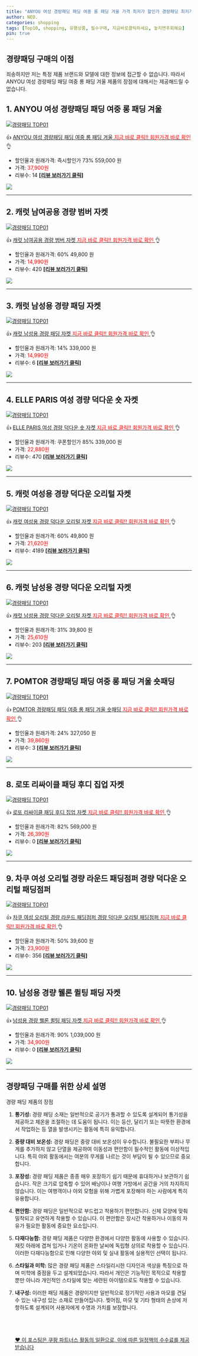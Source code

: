 ```yaml
---
title: "ANYOU 여성 경량패딩 패딩 여중 롱 패딩 겨울 가격 최저가 할인가 경량패딩 최저가 추천 제품 비교"
author: NEO.
categories: shopping
tags: [Top10, shopping, 유행상품, 필수구매, 지금바로클릭하세요, 놓치면후회해요]
pin: true
---
```

## 경량패딩 구매의 이점
죄송하지만 저는 특정 제품 브랜드와 모델에 대한 정보에 접근할 수 없습니다. 따라서 ANYOU 여성 경량패딩 패딩 여중 롱 패딩 겨울 제품의 장점에 대해서는 제공해드릴 수 없습니다.

   

## 1. ANYOU 여성 경량패딩 패딩 여중 롱 패딩 겨울

[![경량패딩 TOP01](https://thumbnail10.coupangcdn.com/thumbnails/remote/490x490ex/image/vendor_inventory/a8cf/3229641bef24d4056615f5c3d0bb2eae928eaaac85385649e23f2240fa12.jpg)](https://link.coupang.com/re/AFFSDP?lptag=AF3617701&subid=GithubCoopas&pageKey=7856184206&traceid=V0-153&itemId=21426457678&vendorItemId=88482583857)


👍 [ANYOU 여성 경량패딩 패딩 여중 롱 패딩 겨울 <font color=red> 지금 바로 클릭!! 회원가격 바로 확인 </font> ](https://link.coupang.com/re/AFFSDP?lptag=AF3617701&subid=GithubCoopas&pageKey=7856184206&traceid=V0-153&itemId=21426457678&vendorItemId=88482583857) 👌 


- 할인율과 원래가격: 즉시할인가 73%  559,000   원
- 가격: <span style='color:red'>37,900원</span>
- 리뷰수: 14  [**[리뷰 보러가기 클릭]**](https://link.coupang.com/re/AFFSDP?lptag=AF3617701&subid=GithubCoopas&pageKey=7856184206&traceid=V0-153&itemId=21426457678&vendorItemId=88482583857)

[![](/discount_price.png)](https://link.coupang.com/re/AFFSDP?lptag=AF3617701&subid=GithubCoopas&pageKey=7856184206&traceid=V0-153&itemId=21426457678&vendorItemId=88482583857)

---


   

## 2. 캐럿 남여공용 경량 범버 자켓

[![경량패딩 TOP01](https://thumbnail8.coupangcdn.com/thumbnails/remote/490x490ex/image/retail/images/2216017694578747-69c2e653-ccab-4632-bb47-b7b9403552af.jpg)](https://link.coupang.com/re/AFFSDP?lptag=AF3617701&subid=GithubCoopas&pageKey=2111546173&traceid=V0-153&itemId=3586762063&vendorItemId=71572557005)


👍 [캐럿 남여공용 경량 범버 자켓 <font color=red> 지금 바로 클릭!! 회원가격 바로 확인 </font> ](https://link.coupang.com/re/AFFSDP?lptag=AF3617701&subid=GithubCoopas&pageKey=2111546173&traceid=V0-153&itemId=3586762063&vendorItemId=71572557005) 👌 


- 할인율과 원래가격: 60%  49,800   원
- 가격: <span style='color:red'>14,990원</span>
- 리뷰수: 420  [**[리뷰 보러가기 클릭]**](https://link.coupang.com/re/AFFSDP?lptag=AF3617701&subid=GithubCoopas&pageKey=2111546173&traceid=V0-153&itemId=3586762063&vendorItemId=71572557005)

[![](/discount_price.png)](https://link.coupang.com/re/AFFSDP?lptag=AF3617701&subid=GithubCoopas&pageKey=2111546173&traceid=V0-153&itemId=3586762063&vendorItemId=71572557005)

---


   

## 3. 캐럿 남성용 경량 패딩 자켓

[![경량패딩 TOP01](https://thumbnail9.coupangcdn.com/thumbnails/remote/490x490ex/image/retail/images/2220460223953644-bc8921c0-d40f-4097-b881-ca03ba194556.jpg)](https://link.coupang.com/re/AFFSDP?lptag=AF3617701&subid=GithubCoopas&pageKey=2111547303&traceid=V0-153&itemId=3586763453&vendorItemId=71572558508)


👍 [캐럿 남성용 경량 패딩 자켓 <font color=red> 지금 바로 클릭!! 회원가격 바로 확인 </font> ](https://link.coupang.com/re/AFFSDP?lptag=AF3617701&subid=GithubCoopas&pageKey=2111547303&traceid=V0-153&itemId=3586763453&vendorItemId=71572558508) 👌 


- 할인율과 원래가격: 14%  339,000   원
- 가격: <span style='color:red'>14,990원</span>
- 리뷰수: 6  [**[리뷰 보러가기 클릭]**](https://link.coupang.com/re/AFFSDP?lptag=AF3617701&subid=GithubCoopas&pageKey=2111547303&traceid=V0-153&itemId=3586763453&vendorItemId=71572558508)

[![](/discount_price.png)](https://link.coupang.com/re/AFFSDP?lptag=AF3617701&subid=GithubCoopas&pageKey=2111547303&traceid=V0-153&itemId=3586763453&vendorItemId=71572558508)

---


   

## 4. ELLE PARIS 여성 경량 덕다운 숏 자켓

[![경량패딩 TOP01](https://thumbnail7.coupangcdn.com/thumbnails/remote/490x490ex/image/retail/images/8485207648201602-26076caa-87f3-4729-86fa-7dad75c18e2f.jpg)](https://link.coupang.com/re/AFFSDP?lptag=AF3617701&subid=GithubCoopas&pageKey=6673869287&traceid=V0-153&itemId=15364398208&vendorItemId=82584581221)


👍 [ELLE PARIS 여성 경량 덕다운 숏 자켓 <font color=red> 지금 바로 클릭!! 회원가격 바로 확인 </font> ](https://link.coupang.com/re/AFFSDP?lptag=AF3617701&subid=GithubCoopas&pageKey=6673869287&traceid=V0-153&itemId=15364398208&vendorItemId=82584581221) 👌 


- 할인율과 원래가격: 쿠폰할인가 85%  339,000   원
- 가격: <span style='color:red'>22,880원</span>
- 리뷰수: 470  [**[리뷰 보러가기 클릭]**](https://link.coupang.com/re/AFFSDP?lptag=AF3617701&subid=GithubCoopas&pageKey=6673869287&traceid=V0-153&itemId=15364398208&vendorItemId=82584581221)

[![](/discount_price.png)](https://link.coupang.com/re/AFFSDP?lptag=AF3617701&subid=GithubCoopas&pageKey=6673869287&traceid=V0-153&itemId=15364398208&vendorItemId=82584581221)

---


   

## 5. 캐럿 여성용 경량 덕다운 오리털 자켓

[![경량패딩 TOP01](https://thumbnail10.coupangcdn.com/thumbnails/remote/490x490ex/image/retail/images/7598188672585429-36834081-4dd5-4feb-88e1-dc0d79f81338.jpg)](https://link.coupang.com/re/AFFSDP?lptag=AF3617701&subid=GithubCoopas&pageKey=6059623179&traceid=V0-153&itemId=11136432287&vendorItemId=78414929918)


👍 [캐럿 여성용 경량 덕다운 오리털 자켓 <font color=red> 지금 바로 클릭!! 회원가격 바로 확인 </font> ](https://link.coupang.com/re/AFFSDP?lptag=AF3617701&subid=GithubCoopas&pageKey=6059623179&traceid=V0-153&itemId=11136432287&vendorItemId=78414929918) 👌 


- 할인율과 원래가격: 60%  49,800   원
- 가격: <span style='color:red'>21,620원</span>
- 리뷰수: 4189  [**[리뷰 보러가기 클릭]**](https://link.coupang.com/re/AFFSDP?lptag=AF3617701&subid=GithubCoopas&pageKey=6059623179&traceid=V0-153&itemId=11136432287&vendorItemId=78414929918)

[![](/discount_price.png)](https://link.coupang.com/re/AFFSDP?lptag=AF3617701&subid=GithubCoopas&pageKey=6059623179&traceid=V0-153&itemId=11136432287&vendorItemId=78414929918)

---


   

## 6. 캐럿 남성용 경량 덕다운 오리털 자켓

[![경량패딩 TOP01](https://thumbnail7.coupangcdn.com/thumbnails/remote/490x490ex/image/retail/images/996700106616694-f0436dc8-1f92-427d-97f9-5fa116c6fc06.jpg)](https://link.coupang.com/re/AFFSDP?lptag=AF3617701&subid=GithubCoopas&pageKey=6059623145&traceid=V0-153&itemId=11136431998&vendorItemId=78414929627)


👍 [캐럿 남성용 경량 덕다운 오리털 자켓 <font color=red> 지금 바로 클릭!! 회원가격 바로 확인 </font> ](https://link.coupang.com/re/AFFSDP?lptag=AF3617701&subid=GithubCoopas&pageKey=6059623145&traceid=V0-153&itemId=11136431998&vendorItemId=78414929627) 👌 


- 할인율과 원래가격: 31%  39,800   원
- 가격: <span style='color:red'>25,610원</span>
- 리뷰수: 203  [**[리뷰 보러가기 클릭]**](https://link.coupang.com/re/AFFSDP?lptag=AF3617701&subid=GithubCoopas&pageKey=6059623145&traceid=V0-153&itemId=11136431998&vendorItemId=78414929627)

[![](/discount_price.png)](https://link.coupang.com/re/AFFSDP?lptag=AF3617701&subid=GithubCoopas&pageKey=6059623145&traceid=V0-153&itemId=11136431998&vendorItemId=78414929627)

---


   

## 7. POMTOR 경량패딩 패딩 여중 롱 패딩 겨울 숏패딩

[![경량패딩 TOP01](https://thumbnail8.coupangcdn.com/thumbnails/remote/490x490ex/image/vendor_inventory/c9ad/3ba666d9843d05432300c5a907a87d4437f8958c81e13bb685a05242f36c.jpg)](https://link.coupang.com/re/AFFSDP?lptag=AF3617701&subid=GithubCoopas&pageKey=7735835785&traceid=V0-153&itemId=20831553433&vendorItemId=88363606876)


👍 [POMTOR 경량패딩 패딩 여중 롱 패딩 겨울 숏패딩 <font color=red> 지금 바로 클릭!! 회원가격 바로 확인 </font> ](https://link.coupang.com/re/AFFSDP?lptag=AF3617701&subid=GithubCoopas&pageKey=7735835785&traceid=V0-153&itemId=20831553433&vendorItemId=88363606876) 👌 


- 할인율과 원래가격: 24%  327,050   원
- 가격: <span style='color:red'>39,860원</span>
- 리뷰수: 3  [**[리뷰 보러가기 클릭]**](https://link.coupang.com/re/AFFSDP?lptag=AF3617701&subid=GithubCoopas&pageKey=7735835785&traceid=V0-153&itemId=20831553433&vendorItemId=88363606876)

[![](/discount_price.png)](https://link.coupang.com/re/AFFSDP?lptag=AF3617701&subid=GithubCoopas&pageKey=7735835785&traceid=V0-153&itemId=20831553433&vendorItemId=88363606876)

---


   

## 8. 로또 리싸이클 패딩 후디 집업 자켓

[![경량패딩 TOP01](https://thumbnail6.coupangcdn.com/thumbnails/remote/490x490ex/image/retail/images/724554396442947-b269576a-7bb5-4e14-9c6f-155bdb2c7ffc.jpg)](https://link.coupang.com/re/AFFSDP?lptag=AF3617701&subid=GithubCoopas&pageKey=6617046684&traceid=V0-153&itemId=15028987665&vendorItemId=82251615154)


👍 [로또 리싸이클 패딩 후디 집업 자켓 <font color=red> 지금 바로 클릭!! 회원가격 바로 확인 </font> ](https://link.coupang.com/re/AFFSDP?lptag=AF3617701&subid=GithubCoopas&pageKey=6617046684&traceid=V0-153&itemId=15028987665&vendorItemId=82251615154) 👌 


- 할인율과 원래가격: 82%  569,000   원
- 가격: <span style='color:red'>26,390원</span>
- 리뷰수: 0  [**[리뷰 보러가기 클릭]**](https://link.coupang.com/re/AFFSDP?lptag=AF3617701&subid=GithubCoopas&pageKey=6617046684&traceid=V0-153&itemId=15028987665&vendorItemId=82251615154)

[![](/discount_price.png)](https://link.coupang.com/re/AFFSDP?lptag=AF3617701&subid=GithubCoopas&pageKey=6617046684&traceid=V0-153&itemId=15028987665&vendorItemId=82251615154)

---


   

## 9. 차쿠 여성 오리털 경량 라운드 패딩점퍼 경량 덕다운 오리털 패딩점퍼

[![경량패딩 TOP01](https://thumbnail10.coupangcdn.com/thumbnails/remote/490x490ex/image/vendor_inventory/fd93/e3320a161312346da8cd0c60708c442cc87d263f111e952a54d7973418bb.jpg)](https://link.coupang.com/re/AFFSDP?lptag=AF3617701&subid=GithubCoopas&pageKey=7809643107&traceid=V0-153&itemId=21179487690&vendorItemId=88267028115)


👍 [차쿠 여성 오리털 경량 라운드 패딩점퍼 경량 덕다운 오리털 패딩점퍼 <font color=red> 지금 바로 클릭!! 회원가격 바로 확인 </font> ](https://link.coupang.com/re/AFFSDP?lptag=AF3617701&subid=GithubCoopas&pageKey=7809643107&traceid=V0-153&itemId=21179487690&vendorItemId=88267028115) 👌 


- 할인율과 원래가격: 50%  39,600   원
- 가격: <span style='color:red'>23,900원</span>
- 리뷰수: 356  [**[리뷰 보러가기 클릭]**](https://link.coupang.com/re/AFFSDP?lptag=AF3617701&subid=GithubCoopas&pageKey=7809643107&traceid=V0-153&itemId=21179487690&vendorItemId=88267028115)

[![](/discount_price.png)](https://link.coupang.com/re/AFFSDP?lptag=AF3617701&subid=GithubCoopas&pageKey=7809643107&traceid=V0-153&itemId=21179487690&vendorItemId=88267028115)

---


   

## 10. 남성용 경량 웰론 퀼팅 패딩 자켓

[![경량패딩 TOP01](https://thumbnail8.coupangcdn.com/thumbnails/remote/490x490ex/image/vendor_inventory/68ca/8a8bd4b0a429e0dffed63de7cb13704348598a8b484c95931d661ea8272f.jpg)](https://link.coupang.com/re/AFFSDP?lptag=AF3617701&subid=GithubCoopas&pageKey=7634511941&traceid=V0-153&itemId=20270012090&vendorItemId=87487822956)


👍 [남성용 경량 웰론 퀼팅 패딩 자켓 <font color=red> 지금 바로 클릭!! 회원가격 바로 확인 </font> ](https://link.coupang.com/re/AFFSDP?lptag=AF3617701&subid=GithubCoopas&pageKey=7634511941&traceid=V0-153&itemId=20270012090&vendorItemId=87487822956) 👌 


- 할인율과 원래가격: 90%  1,039,000   원
- 가격: <span style='color:red'>34,900원</span>
- 리뷰수: 0  [**[리뷰 보러가기 클릭]**](https://link.coupang.com/re/AFFSDP?lptag=AF3617701&subid=GithubCoopas&pageKey=7634511941&traceid=V0-153&itemId=20270012090&vendorItemId=87487822956)

[![](/discount_price.png)](https://link.coupang.com/re/AFFSDP?lptag=AF3617701&subid=GithubCoopas&pageKey=7634511941&traceid=V0-153&itemId=20270012090&vendorItemId=87487822956)

---
## 경량패딩 구매를 위한 상세 설명
경량 패딩 제품의 장점

1. **통기성:** 경량 패딩 소재는 일반적으로 공기가 통과할 수 있도록 설계되어 통기성을 제공하고 체온을 조절하는 데 도움이 됩니다. 이는 등산, 달리기 또는 따뜻한 환경에서 작업하는 등 열을 발생시키는 활동에 특히 유익합니다.

2. **중량 대비 보온성:** 경량 패딩은 중량 대비 보온성이 우수합니다. 불필요한 부피나 무게를 추가하지 않고 단열을 제공하여 이동성과 편안함이 필수적인 활동에 이상적입니다. 특히 야외 활동에서는 여분의 무게를 나르는 것이 부담이 될 수 있으므로 중요합니다.

3. **포장성:** 경량 패딩 제품은 종종 매우 포장하기 쉽기 때문에 휴대하거나 보관하기 쉽습니다. 작은 크기로 압축할 수 있어 배낭이나 여행 가방에서 공간을 거의 차지하지 않습니다. 이는 여행객이나 야외 모험을 위해 가볍게 포장해야 하는 사람에게 특히 유용합니다.

4. **편안함:** 경량 패딩은 일반적으로 부드럽고 착용하기 편안합니다. 신체 모양에 맞춰 밀착되고 유연하게 착용할 수 있습니다. 이 편안함은 장시간 착용하거나 이동의 자유가 필요한 활동에 중요한 요소입니다.

5. **다재다능함:** 경량 패딩 제품은 다양한 환경에서 다양한 활동에 사용할 수 있습니다. 재킷 아래에 겹쳐 입거나 기온이 온화한 날씨에 독립형 상의로 착용할 수 있습니다. 이러한 다재다능함으로 인해 다양한 야외 및 실내 활동에 실용적인 선택이 됩니다.

6. **스타일과 미학:** 많은 경량 패딩 제품은 스타일리시한 디자인과 색상을 특징으로 하며 미학에 중점을 두고 설계되었습니다. 따라서 개인은 기능적인 목적으로 착용할 뿐만 아니라 개인적인 스타일에 맞는 세련된 아이템으로도 착용할 수 있습니다.

7. **내구성:** 이러한 패딩 제품은 경량이지만 일반적으로 정기적인 사용과 마모를 견딜 수 있는 내구성 있는 소재로 만들어집니다. 찢어짐, 마모 및 기타 형태의 손상에 저항하도록 설계되어 사용자에게 수명과 가치를 보장합니다.<br><br><br><br><br> [ ❤  이 포스팅은 쿠팡 파트너스 활동의 일환으로, 이에 따른 일정액의 수수료를 제공받습니다](https://link.coupang.com/a/bcEFyh)